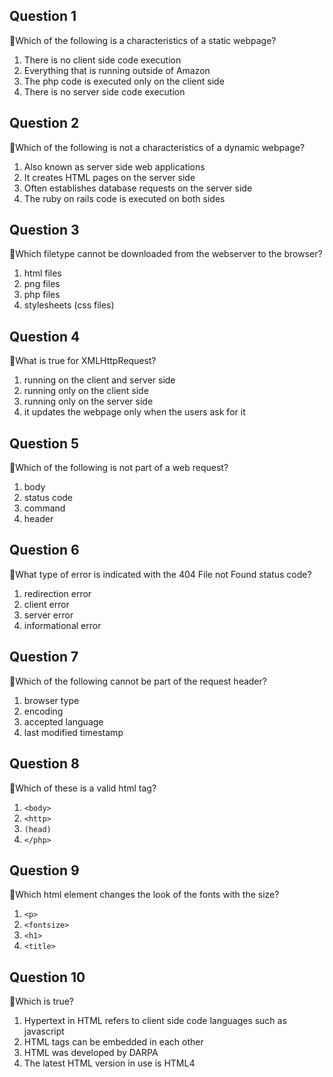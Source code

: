 ## Question 1

:rat:Which of the following is a characteristics of a static webpage?

1. There is no client side code execution
2. Everything that is running outside of Amazon
3. The php code is executed only on the client side
4. There is no server side code execution

## Question 2

:rat:Which of the following is not a characteristics of a dynamic webpage?

1. Also known as server side web applications
2. It creates HTML pages on the server side
3. Often establishes database requests on the server side
4. The ruby on rails code is executed on both sides

## Question 3

:rat:Which filetype cannot be downloaded from the webserver to the browser?

1. html files
2. png files
3. php files
4. stylesheets (css files)

## Question 4

:rat:What is true for XMLHttpRequest?

1. running on the client and server side
2. running only on the client side
3. running only on the server side
4. it updates the webpage only when the users ask for it

## Question 5

:rat:Which of the following is not part of a web request?

1. body
2. status code
3. command
4. header

## Question 6

:rat:What type of error is indicated with the 404 File not Found status code?

1. redirection error
2. client error
3. server error
4. informational error

## Question 7

:rat:Which of the following cannot be part of the request header?

1. browser type
2. encoding
3. accepted language
4. last modified timestamp

## Question 8

:rat:Which of these is a valid html tag?

1. `<body>`
2. `<http>`
3. `(head)`
4. `</php>`

## Question 9

:rat:Which html element changes the look of the fonts with the size?

1. `<p>`
2. `<fontsize>`
3. `<h1>`
4. `<title>`

## Question 10

:rat:Which is true?

1. Hypertext in HTML refers to client side code languages such as javascript
2. HTML tags can be embedded in each other
3. HTML was developed by DARPA
4. The latest HTML version in use is HTML4
